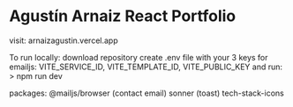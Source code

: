 # Agustín Arnaiz React Portfolio

visit: arnaizagustin.vercel.app

To run locally:
download repository
create .env file with your 3 keys for emailjs: VITE_SERVICE_ID, VITE_TEMPLATE_ID, VITE_PUBLIC_KEY
and run: > npm run dev

packages:
@mailjs/browser (contact email)
sonner (toast)
tech-stack-icons
